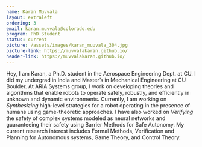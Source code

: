 ```yaml
---
name: Karan Muvvala 
layout: extraleft
ordering: 3
email: karan.muvvala@colorado.edu
program: PhD Student
status: current
picture: /assets/images/karan_muuvala_304.jpg
picture-link: https://muvvalakaran.github.io/
header-link: https://muvvalakaran.github.io/
---
```

Hey, I am Karan, a Ph.D. student in the Aerospace Engineering Dept. at CU. I did my undergrad in India and Master’s in Mechanical Engineering at CU Boulder. At ARIA Systems group, I work on developing theories and algorithms that enable robots to operate safely, robustly, and efficiently in unknown and dynamic environments. Currently, I am working on _Synthesizing_ high-level strategies for a robot operating in the presence of humans using game-theoretic approaches. I have also worked on _Verifying_ the safety of complex systems modeled as neural networks and guaranteeing their safety using Barrier Methods for Safe Autonomy. My current research interest includes Formal Methods, Verification and Planning for Autonomous systems, Game Theory, and Control Theory.
